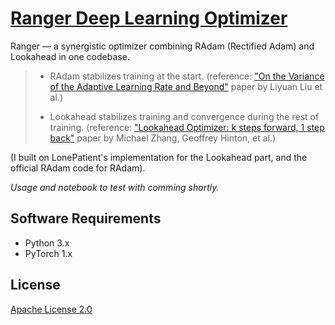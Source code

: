 # [Ranger Deep Learning Optimizer](https://forums.fast.ai/t/meet-ranger-radam-lookahead-optimizer/52886?u=cedric)

Ranger — a synergistic optimizer combining RAdam (Rectified Adam) and Lookahead in one codebase.

> - RAdam stabilizes training at the start. (reference: ["On the Variance of the Adaptive Learning Rate and Beyond"](https://arxiv.org/abs/1908.03265v1) paper by Liyuan Liu et al.)
>
> - Lookahead stabilizes training and convergence during the rest of training. (reference: ["Lookahead Optimizer: k steps forward, 1 step back"](https://arxiv.org/abs/1907.08610v1) paper by Michael Zhang, Geoffrey Hinton, et al.)

(I built on LonePatient's implementation for the Lookahead part, and the official RAdam code for RAdam).

_Usage and notebook to test with comming shortly._

## Software Requirements

- Python 3.x
- PyTorch 1.x

## License

[Apache License 2.0](./LICENSE)
